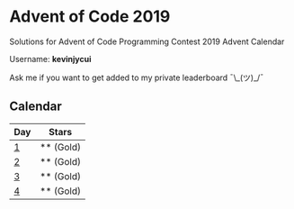 # Advent of Code 2019
Solutions for Advent of Code Programming Contest 2019 Advent Calendar

Username: **kevinjycui**

Ask me if you want to get added to my private leaderboard ¯\\\_(ツ)\_/¯

## Calendar

| Day  | Stars |
| ------------- | ------------- |
| [1](https://github.com/kevinjycui/advent-of-code-2019/day%01)  | ** (Gold)  |
| [2](https://github.com/kevinjycui/advent-of-code-2019/day%02)  | ** (Gold)  |
| [3](https://github.com/kevinjycui/advent-of-code-2019/day%03)  | ** (Gold)  |
| [4](https://github.com/kevinjycui/advent-of-code-2019/day%04)  | ** (Gold)  |

